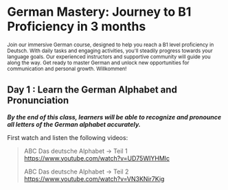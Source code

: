 # **German Mastery: Journey to B1 Proficiency in 3 months**
<sub>Join our immersive German course, designed to help you reach a B1 level proficiency in Deutsch. With daily tasks and engaging activities, you'll steadily progress towards your language goals. Our experienced instructors and supportive community will guide you along the way. Get ready to master German and unlock new opportunities for communication and personal growth. Willkommen!

  
## Day 1 : Learn the German Alphabet and Pronunciation 
***By the end of this class, learners will be able to recognize and pronounce all letters of the German alphabet accurately.***

  First watch and listen the following videos: 
  
  > ABC Das deutsche Alphabet → Teil 1 https://www.youtube.com/watch?v=UD75WIYHMlc
  >
  > ABC Das deutsche Alphabet → Teil 2 https://www.youtube.com/watch?v=VN3KNir7Kig

